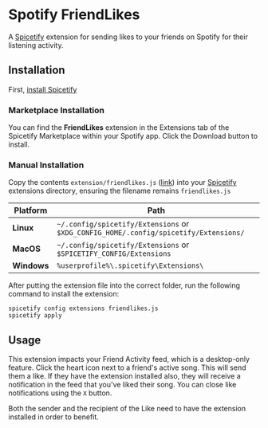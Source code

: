 # Spotify FriendLikes

A [Spicetify](https://spicetify.app/) extension for sending likes to your friends on Spotify for their listening activity.

## Installation

First, [install Spicetify](https://spicetify.app/docs/getting-started)

### Marketplace Installation

You can find the **FriendLikes** extension in the Extensions tab of the Spicetify Marketplace within your Spotify app. Click the Download button to install.

### Manual Installation

Copy the contents `extension/friendlikes.js` ([link](https://github.com/aloverso/spotify-friendlikes/blob/main/extension/friendlikes.js)) into your [Spicetify](https://github.com/khanhas/spicetify-cli) extensions directory, ensuring the filename remains `friendlikes.js`

| **Platform** | **Path** |
|------------|-----------------------------------------------------------------------------------|
| **Linux** | `~/.config/spicetify/Extensions` or `$XDG_CONFIG_HOME/.config/spicetify/Extensions/` |
| **MacOS** | `~/.config/spicetify/Extensions` or `$SPICETIFY_CONFIG/Extensions` |
| **Windows** | `%userprofile%\.spicetify\Extensions\` |

After putting the extension file into the correct folder, run the following command to install the extension:

```
spicetify config extensions friendlikes.js
spicetify apply
```

## Usage

This extension impacts your Friend Activity feed, which is a desktop-only feature. Click the heart icon next to a friend's active song. This will send them a like. If they have the extension installed also, they will receive a notification in the feed that you've liked their song. You can close like notifications using the `X` button.

Both the sender and the recipient of the Like need to have the extension installed in order to benefit. 
